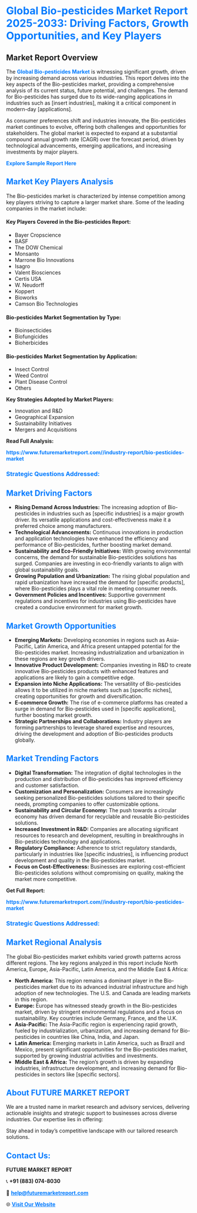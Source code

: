 <h1 style="color: #007BFF;">Global Bio-pesticides Market Report 2025-2033: Driving Factors, Growth Opportunities, and Key Players</h1>

<section id="overview">
<h2>Market Report Overview</h2>
<p>The <a href="https://www.futuremarketreport.com//industry-report/bio-pesticides-market" style="color: #007BFF; text-decoration: none;"><strong>Global Bio-pesticides Market</strong></a> is witnessing significant growth, driven by increasing demand across various industries. This report delves into the key aspects of the Bio-pesticides market, providing a comprehensive analysis of its current status, future potential, and challenges. The demand for Bio-pesticides has surged due to its wide-ranging applications in industries such as [insert industries], making it a critical component in modern-day [applications].</p>
<p>As consumer preferences shift and industries innovate, the Bio-pesticides market continues to evolve, offering both challenges and opportunities for stakeholders. The global market is expected to expand at a substantial compound annual growth rate (CAGR) over the forecast period, driven by technological advancements, emerging applications, and increasing investments by major players.</p>
</section>

<section id="overview">
<p><a href="https://www.futuremarketreport.com//request-sample/reportId=57321" style="color: #007BFF; text-decoration: none;"><strong>Explore Sample Report Here</strong></a></p>
</section>

<section id="key-players">
<h2 style="color: #007BFF;">Market Key Players Analysis</h2>
<p>The Bio-pesticides market is characterized by intense competition among key players striving to capture a larger market share. Some of the leading companies in the market include:</p>
<h4>Key Players Covered in the Bio-pesticides Report:</h4>
<ul><li>Bayer Cropscience</li><li>BASF</li><li>The DOW Chemical</li><li>Monsanto</li><li>Marrone Bio Innovations</li><li>Isagro</li><li>Valent Biosciences</li><li>Certis USA</li><li>W. Neudorff</li><li>Koppert</li><li>Bioworks</li><li>Camson Bio Technologies</li></ul>
<h4>Bio-pesticides Market Segmentation by Type:</h4>
<ul><li>Bioinsecticides</li><li>Biofungicides</li><li>Bioherbicides</li></ul>

<h4>Bio-pesticides Market Segmentation by Application:</h4>
<ul><li>Insect Control</li><li>Weed Control</li><li>Plant Disease Control</li><li>Others</li></ul>
<p><strong>Key Strategies Adopted by Market Players:</strong></p>
<ul>
<li>Innovation and R&D</li>
<li>Geographical Expansion</li>
<li>Sustainability Initiatives</li>
<li>Mergers and Acquisitions</li>
</ul>
</section>

<section>
<p><strong>Read Full Analysis: </strong></p><a href="https://www.futuremarketreport.com//industry-report/bio-pesticides-market" style="color: #007BFF; text-decoration: none;"><strong>https://www.futuremarketreport.com//industry-report/bio-pesticides-market</strong></a>
<h3 style="color: #007BFF;">Strategic Questions Addressed:</h3>
</section>

<section id="driving-factors">
<h2 style="color: #007BFF;">Market Driving Factors</h2>
<ul>
<li><strong>Rising Demand Across Industries:</strong> The increasing adoption of Bio-pesticides in industries such as [specific industries] is a major growth driver. Its versatile applications and cost-effectiveness make it a preferred choice among manufacturers.</li>
<li><strong>Technological Advancements:</strong> Continuous innovations in production and application technologies have enhanced the efficiency and performance of Bio-pesticides, further boosting market demand.</li>
<li><strong>Sustainability and Eco-Friendly Initiatives:</strong> With growing environmental concerns, the demand for sustainable Bio-pesticides solutions has surged. Companies are investing in eco-friendly variants to align with global sustainability goals.</li>
<li><strong>Growing Population and Urbanization:</strong> The rising global population and rapid urbanization have increased the demand for [specific products], where Bio-pesticides plays a vital role in meeting consumer needs.</li>
<li><strong>Government Policies and Incentives:</strong> Supportive government regulations and incentives for industries using Bio-pesticides have created a conducive environment for market growth.</li>
</ul>
</section>

<section id="growth-opportunities">
<h2 style="color: #007BFF;">Market Growth Opportunities</h2>
<ul>
<li><strong>Emerging Markets:</strong> Developing economies in regions such as Asia-Pacific, Latin America, and Africa present untapped potential for the Bio-pesticides market. Increasing industrialization and urbanization in these regions are key growth drivers.</li>
<li><strong>Innovative Product Development:</strong> Companies investing in R&D to create innovative Bio-pesticides products with enhanced features and applications are likely to gain a competitive edge.</li>
<li><strong>Expansion into Niche Applications:</strong> The versatility of Bio-pesticides allows it to be utilized in niche markets such as [specific niches], creating opportunities for growth and diversification.</li>
<li><strong>E-commerce Growth:</strong> The rise of e-commerce platforms has created a surge in demand for Bio-pesticides used in [specific applications], further boosting market growth.</li>
<li><strong>Strategic Partnerships and Collaborations:</strong> Industry players are forming partnerships to leverage shared expertise and resources, driving the development and adoption of Bio-pesticides products globally.</li>
</ul>
</section>

<section id="trending-factors">
<h2 style="color: #007BFF;">Market Trending Factors</h2>
<ul>
<li><strong>Digital Transformation:</strong> The integration of digital technologies in the production and distribution of Bio-pesticides has improved efficiency and customer satisfaction.</li>
<li><strong>Customization and Personalization:</strong> Consumers are increasingly seeking personalized Bio-pesticides solutions tailored to their specific needs, prompting companies to offer customizable options.</li>
<li><strong>Sustainability and Circular Economy:</strong> The push towards a circular economy has driven demand for recyclable and reusable Bio-pesticides solutions.</li>
<li><strong>Increased Investment in R&D:</strong> Companies are allocating significant resources to research and development, resulting in breakthroughs in Bio-pesticides technology and applications.</li>
<li><strong>Regulatory Compliance:</strong> Adherence to strict regulatory standards, particularly in industries like [specific industries], is influencing product development and quality in the Bio-pesticides market.</li>
<li><strong>Focus on Cost-Effectiveness:</strong> Businesses are exploring cost-efficient Bio-pesticides solutions without compromising on quality, making the market more competitive.</li>
</ul>
</section>

<section>
<p><strong>Get Full Report: </strong></p><a href="https://www.futuremarketreport.com//industry-report/bio-pesticides-market" style="color: #007BFF; text-decoration: none;"><strong>https://www.futuremarketreport.com//industry-report/bio-pesticides-market</strong></a>
<h3 style="color: #007BFF;">Strategic Questions Addressed:</h3>
</section>


<section id="regional-analysis">
<h2 style="color: #007BFF;">Market Regional Analysis</h2>
<p>The global Bio-pesticides market exhibits varied growth patterns across different regions. The key regions analyzed in this report include North America, Europe, Asia-Pacific, Latin America, and the Middle East & Africa:</p>
<ul>
<li><strong>North America:</strong> This region remains a dominant player in the Bio-pesticides market due to its advanced industrial infrastructure and high adoption of new technologies. The U.S. and Canada are leading markets in this region.</li>
<li><strong>Europe:</strong> Europe has witnessed steady growth in the Bio-pesticides market, driven by stringent environmental regulations and a focus on sustainability. Key countries include Germany, France, and the U.K.</li>
<li><strong>Asia-Pacific:</strong> The Asia-Pacific region is experiencing rapid growth, fueled by industrialization, urbanization, and increasing demand for Bio-pesticides in countries like China, India, and Japan.</li>
<li><strong>Latin America:</strong> Emerging markets in Latin America, such as Brazil and Mexico, present significant opportunities for the Bio-pesticides market, supported by growing industrial activities and investments.</li>
<li><strong>Middle East & Africa:</strong> The region’s growth is driven by expanding industries, infrastructure development, and increasing demand for Bio-pesticides in sectors like [specific sectors].</li>
</ul>
</section>

<footer>
<h2 style="color: #007BFF;">About FUTURE MARKET REPORT</h2>
<p>We are a trusted name in market research and advisory services, delivering actionable insights and strategic support to businesses across diverse industries. Our expertise lies in offering:</p>

<p>Stay ahead in today’s competitive landscape with our tailored research solutions.</p>

<h2 style="color: #007BFF;">Contact Us:</h2>
<p><strong>FUTURE MARKET REPORT</strong></p>
<p>📞 <strong>+91 (883) 074-8030</strong></p>
<p>📧 <strong><a href="mailto:help@futuremarketreport.com" style="color: #007BFF;">help@futuremarketreport.com</a></strong></p>
<p>🌐 <strong><a href="https://www.futuremarketreport.com/" style="color: #007BFF;">Visit Our Website</a></strong></p>
</footer>